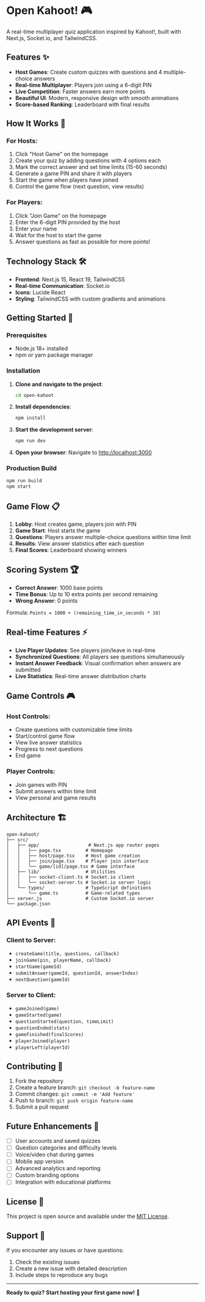 # Open Kahoot! 🎮

A real-time multiplayer quiz application inspired by Kahoot!, built with Next.js, Socket.io, and TailwindCSS.

## Features ✨

- **Host Games**: Create custom quizzes with questions and 4 multiple-choice answers
- **Real-time Multiplayer**: Players join using a 6-digit PIN
- **Live Competition**: Faster answers earn more points
- **Beautiful UI**: Modern, responsive design with smooth animations
- **Score-based Ranking**: Leaderboard with final results

## How It Works 🎯

### For Hosts:
1. Click "Host Game" on the homepage
2. Create your quiz by adding questions with 4 options each
3. Mark the correct answer and set time limits (15-60 seconds)
4. Generate a game PIN and share it with players
5. Start the game when players have joined
6. Control the game flow (next question, view results)

### For Players:
1. Click "Join Game" on the homepage
2. Enter the 6-digit PIN provided by the host
3. Enter your name
4. Wait for the host to start the game
5. Answer questions as fast as possible for more points!

## Technology Stack 🛠️

- **Frontend**: Next.js 15, React 19, TailwindCSS
- **Real-time Communication**: Socket.io
- **Icons**: Lucide React
- **Styling**: TailwindCSS with custom gradients and animations

## Getting Started 🚀

### Prerequisites
- Node.js 18+ installed
- npm or yarn package manager

### Installation

1. **Clone and navigate to the project**:
   ```bash
   cd open-kahoot
   ```

2. **Install dependencies**:
   ```bash
   npm install
   ```

3. **Start the development server**:
   ```bash
   npm run dev
   ```

4. **Open your browser**:
   Navigate to [http://localhost:3000](http://localhost:3000)

### Production Build

```bash
npm run build
npm start
```

## Game Flow 📋

1. **Lobby**: Host creates game, players join with PIN
2. **Game Start**: Host starts the game
3. **Questions**: Players answer multiple-choice questions within time limit
4. **Results**: View answer statistics after each question
5. **Final Scores**: Leaderboard showing winners

## Scoring System 🏆

- **Correct Answer**: 1000 base points
- **Time Bonus**: Up to 10 extra points per second remaining
- **Wrong Answer**: 0 points

Formula: `Points = 1000 + (remaining_time_in_seconds * 10)`

## Real-time Features ⚡

- **Live Player Updates**: See players join/leave in real-time
- **Synchronized Questions**: All players see questions simultaneously
- **Instant Answer Feedback**: Visual confirmation when answers are submitted
- **Live Statistics**: Real-time answer distribution charts

## Game Controls 🎮

### Host Controls:
- Create questions with customizable time limits
- Start/control game flow
- View live answer statistics
- Progress to next questions
- End game

### Player Controls:
- Join games with PIN
- Submit answers within time limit
- View personal and game results

## Architecture 🏗️

```
open-kahoot/
├── src/
│   ├── app/                  # Next.js app router pages
│   │   ├── page.tsx         # Homepage
│   │   ├── host/page.tsx    # Host game creation
│   │   ├── join/page.tsx    # Player join interface
│   │   └── game/[id]/page.tsx # Game interface
│   ├── lib/                 # Utilities
│   │   ├── socket-client.ts # Socket.io client
│   │   └── socket-server.ts # Socket.io server logic
│   └── types/               # TypeScript definitions
│       └── game.ts          # Game-related types
├── server.js                # Custom Socket.io server
└── package.json
```

## API Events 📡

### Client to Server:
- `createGame(title, questions, callback)`
- `joinGame(pin, playerName, callback)`
- `startGame(gameId)`
- `submitAnswer(gameId, questionId, answerIndex)`
- `nextQuestion(gameId)`

### Server to Client:
- `gameJoined(game)`
- `gameStarted(game)`
- `questionStarted(question, timeLimit)`
- `questionEnded(stats)`
- `gameFinished(finalScores)`
- `playerJoined(player)`
- `playerLeft(playerId)`

## Contributing 🤝

1. Fork the repository
2. Create a feature branch: `git checkout -b feature-name`
3. Commit changes: `git commit -m 'Add feature'`
4. Push to branch: `git push origin feature-name`
5. Submit a pull request

## Future Enhancements 🔮

- [ ] User accounts and saved quizzes
- [ ] Question categories and difficulty levels
- [ ] Voice/video chat during games
- [ ] Mobile app version
- [ ] Advanced analytics and reporting
- [ ] Custom branding options
- [ ] Integration with educational platforms

## License 📄

This project is open source and available under the [MIT License](LICENSE).

## Support 💬

If you encounter any issues or have questions:
1. Check the existing issues
2. Create a new issue with detailed description
3. Include steps to reproduce any bugs

---

**Ready to quiz? Start hosting your first game now!** 🎊
